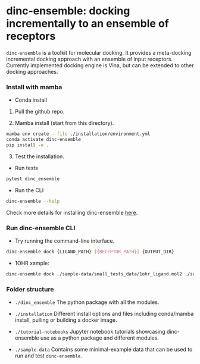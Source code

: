 # dinc-ensemble: docking incrementally to an ensemble of receptors 

`dinc-ensemble` is a toolkit for molecular docking. It provides a meta-docking incremental docking approach with an ensemble of input receptors. Currently implemented docking engine is Vina, but can be extended to other docking approaches.

### Install with mamba

- Conda install
1. Pull the github repo.

2. Mamba install (start from this directory).

```bash
mamba env create --file ./installation/environment.yml
conda activate dinc-ensemble
pip install -e . 
```

3. Test the installation.

- Run tests
```bash
pytest dinc_ensemble
```
- Run the CLI
```bash
dinc-ensemble --help
```
Check more details for installing dinc-ensemble [here](https://github.com/KavrakiLab/dinc-ensemble/tree/main/installation).

### Run dinc-ensemble CLI

- Try running the command-line interface. 
```bash
dinc-ensemble dock {LIGAND_PATH} [{RECEPTOR_PATH}] {OUTPUT_DIR}
```
- 1OHR xample:
```bash
dinc-ensemble dock ./sample-data/small_tests_data/1ohr_ligand.mol2 ./sample-data/small_tests_data/1ohr_receptor.pdb ./tmp_test_out --replica-num 1
```

### Folder structure

- `./dinc_ensemble`
The python package with all the modules.

- `./installation`
Different install options and files including conda/mamba install, pulling or building a docker image.

-  `./tutorial-notebooks`
Jupyter notebook tutorials showcasing dinc-ensemble use as a python package and different modules. 

-  `./sample-data`
Contains some minimal-example data that can be used to run and test `dinc-ensemble`.
